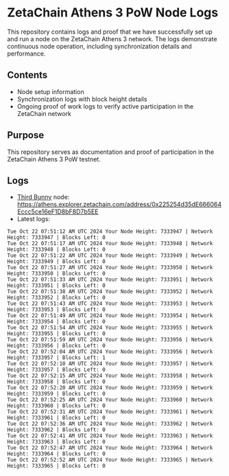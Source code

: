 # ZetaChain Athens 3 PoW Node Logs
This repository contains logs and proof that we have successfully set up and run a node on the ZetaChain Athens 3 network. The logs demonstrate continuous node operation, including synchronization details and performance.

## Contents
- Node setup information
- Synchronization logs with block height details
- Ongoing proof of work logs to verify active participation in the ZetaChain network

## Purpose
This repository serves as documentation and proof of participation in the ZetaChain Athens 3 PoW testnet.

## Logs

- [Third Bunny](https://thirdbunny.xyz/) node: https://athens.explorer.zetachain.com/address/0x225254d35dE666064Eccc5ce16eF1D8bF8D7b5EE
- Latest logs:
```
Tue Oct 22 07:51:12 AM UTC 2024 Your Node Height: 7333947 | Network Height: 7333947 | Blocks Left: 0
Tue Oct 22 07:51:17 AM UTC 2024 Your Node Height: 7333948 | Network Height: 7333948 | Blocks Left: 0
Tue Oct 22 07:51:22 AM UTC 2024 Your Node Height: 7333949 | Network Height: 7333949 | Blocks Left: 0
Tue Oct 22 07:51:27 AM UTC 2024 Your Node Height: 7333950 | Network Height: 7333950 | Blocks Left: 0
Tue Oct 22 07:51:33 AM UTC 2024 Your Node Height: 7333951 | Network Height: 7333951 | Blocks Left: 0
Tue Oct 22 07:51:38 AM UTC 2024 Your Node Height: 7333952 | Network Height: 7333952 | Blocks Left: 0
Tue Oct 22 07:51:43 AM UTC 2024 Your Node Height: 7333953 | Network Height: 7333953 | Blocks Left: 0
Tue Oct 22 07:51:49 AM UTC 2024 Your Node Height: 7333954 | Network Height: 7333954 | Blocks Left: 0
Tue Oct 22 07:51:54 AM UTC 2024 Your Node Height: 7333955 | Network Height: 7333955 | Blocks Left: 0
Tue Oct 22 07:51:59 AM UTC 2024 Your Node Height: 7333956 | Network Height: 7333956 | Blocks Left: 0
Tue Oct 22 07:52:04 AM UTC 2024 Your Node Height: 7333956 | Network Height: 7333957 | Blocks Left: 1
Tue Oct 22 07:52:10 AM UTC 2024 Your Node Height: 7333957 | Network Height: 7333957 | Blocks Left: 0
Tue Oct 22 07:52:15 AM UTC 2024 Your Node Height: 7333958 | Network Height: 7333958 | Blocks Left: 0
Tue Oct 22 07:52:20 AM UTC 2024 Your Node Height: 7333959 | Network Height: 7333959 | Blocks Left: 0
Tue Oct 22 07:52:25 AM UTC 2024 Your Node Height: 7333960 | Network Height: 7333960 | Blocks Left: 0
Tue Oct 22 07:52:31 AM UTC 2024 Your Node Height: 7333961 | Network Height: 7333961 | Blocks Left: 0
Tue Oct 22 07:52:36 AM UTC 2024 Your Node Height: 7333962 | Network Height: 7333962 | Blocks Left: 0
Tue Oct 22 07:52:41 AM UTC 2024 Your Node Height: 7333963 | Network Height: 7333963 | Blocks Left: 0
Tue Oct 22 07:52:47 AM UTC 2024 Your Node Height: 7333964 | Network Height: 7333964 | Blocks Left: 0
Tue Oct 22 07:52:52 AM UTC 2024 Your Node Height: 7333965 | Network Height: 7333965 | Blocks Left: 0
```
